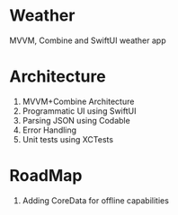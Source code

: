 # Weather
MVVM, Combine and SwiftUI weather app

# Architecture
1. MVVM+Combine Architecture
2. Programmatic UI using SwiftUI
3. Parsing JSON using Codable
4. Error Handling
5. Unit tests using XCTests


# RoadMap
1. Adding CoreData for offline capabilities
